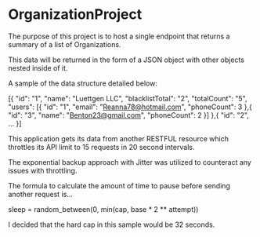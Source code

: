 # OrganizationProject


The purpose of this project is to host a single endpoint that returns a summary of a list of Organizations.

This data will be returned in the form of a JSON object with other objects nested inside of it. 

A sample of the data structure detailed below:

[{
	"id": "1",
	"name": "Luettgen LLC",
	"blacklistTotal": "2",
	"totalCount": "5",
	"users": [{
			"id": "1",
			"email": "Reanna78@hotmail.com",
			"phoneCount": 3
		},{
			"id": "3",
			"name": "Benton23@gmail.com",
			"phoneCount": 2
		}]
	},{
	"id": "2",
	…
}]  


This application gets its data from another RESTFUL resource which throttles its API limit to 15 requests in 20 second intervals.

The exponential backup approach with Jitter was utilized to counteract any issues with throttling.

The formula to calculate the amount of time to pause before sending another request is... 

sleep = random_between(0, min(cap, base * 2 ** attempt))

I decided that the hard cap in this sample would be 32 seconds.

